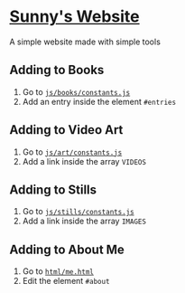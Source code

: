 # [Sunny's Website](https://sunnypork.github.io/)

A simple website made with simple tools

## Adding to Books

1. Go to [`js/books/constants.js`](./js/books/constants.js)
1. Add an entry inside the element `#entries`

## Adding to Video Art

1. Go to [`js/art/constants.js`](./js/art/constants.js)
1. Add a link inside the array `VIDEOS`

## Adding to Stills

1. Go to [`js/stills/constants.js`](./js/stills/constants.js)
1. Add a link inside the array `IMAGES`

## Adding to About Me

1. Go to [`html/me.html`](./html/me.html)
1. Edit the element `#about`

